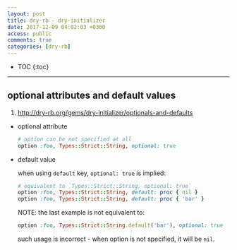 ```yaml
---
layout: post
title: dry-rb - dry-initializer
date: 2017-12-09 04:02:03 +0300
access: public
comments: true
categories: [dry-rb]
---
```


<!-- more -->

* TOC
{:toc}
<hr>

optional attributes and default values
--------------------------------------

1. <http://dry-rb.org/gems/dry-initializer/optionals-and-defaults>

- optional attribute

  ```ruby
  # option can be not specified at all
  option :foo, Types::Strict::String, optional: true
  ```

- default value

  when using `default` key, `optional: true` is implied:

  ```ruby
  # equivalent to `Types::Strict::String, optional: true`
  option :foo, Types::Strict::String, default: proc { nil }
  option :foo, Types::Strict::String, default: proc { 'bar' }
  ```

  NOTE: the last example is not equivalent to:

  ```ruby
  option :foo, Types::Strict::String.default('bar'), optional: true
  ```

  such usage is incorrect - when option is not specified, it will be `nil`.
